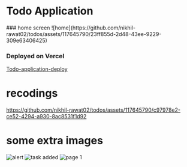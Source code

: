 <h1> Todo Application</h1>
### home screen
![home](https://github.com/nikhil-rawat02/todos/assets/117645790/23ff855d-2d48-43ee-9229-309e63406425)


### Deployed on Vercel
[Todo-application-deploy]([https://gmail-clone-swart.vercel.app/](https://todos-khaki.vercel.app/))

# recodings 
https://github.com/nikhil-rawat02/todos/assets/117645790/c97978e2-ce52-4294-a930-8ac8531f1d92

# some extra images
![alert](https://github.com/nikhil-rawat02/todos/assets/117645790/ca8dd96a-d518-4904-9376-ce3c892b5a8a)
![task added](https://github.com/nikhil-rawat02/todos/assets/117645790/69a8e617-7e2b-4117-abba-1a8afd295f2a)
![page 1](https://github.com/nikhil-rawat02/todos/assets/117645790/3eaad697-e471-4e6e-ba25-fc8943b86866)
